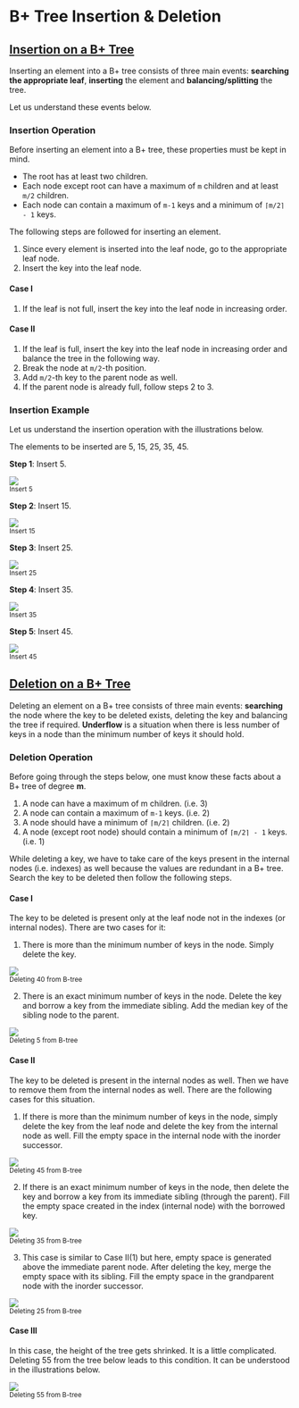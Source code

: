 # B+ Tree Insertion & Deletion

## [Insertion on a B+ Tree](https://www.programiz.com/dsa/insertion-on-a-b-plus-tree/)

Inserting an element into a B+ tree consists of three main events:
**searching the appropriate leaf**, **inserting** the element and
**balancing/splitting** the tree.

Let us understand these events below.

### Insertion Operation

Before inserting an element into a B+ tree, these properties must be kept in
mind.

- The root has at least two children.
- Each node except root can have a maximum of `m` children and at least `m/2`
  children.
- Each node can contain a maximum of `m-1` keys and a minimum of `⌈m/2⌉ - 1`
  keys.

The following steps are followed for inserting an element.

1. Since every element is inserted into the leaf node, go to the appropriate
  leaf node.
2. Insert the key into the leaf node.

#### Case I

1. If the leaf is not full, insert the key into the leaf node in increasing
  order.

#### Case II

1. If the leaf is full, insert the key into the leaf node in increasing order
  and balance the tree in the following way.
2. Break the node at `m/2`-th position.
3. Add `m/2`-th key to the parent node as well.
4. If the parent node is already full, follow steps 2 to 3.

### Insertion Example

Let us understand the insertion operation with the illustrations below.

The elements to be inserted are 5, 15, 25, 35, 45.

**Step 1**: Insert 5.

![](https://cdn.programiz.com/sites/tutorial2program/files/insert-1-b+tree.png)<br><small>Insert 5</small>

**Step 2**: Insert 15.

![](https://cdn.programiz.com/sites/tutorial2program/files/insert-2-b+tree.png)<br><small>Insert 15</small>

**Step 3**: Insert 25.

![](https://cdn.programiz.com/sites/tutorial2program/files/insert-3-b+tree.png)<br><small>Insert 25</small>

**Step 4**: Insert 35.

![](https://cdn.programiz.com/sites/tutorial2program/files/insert-4-b+tree.png)<br><small>Insert 35</small>

**Step 5**: Insert 45.

![](https://cdn.programiz.com/sites/tutorial2program/files/insert-5-b+tree.png)<br><small>Insert 45</small>

## [Deletion on a B+ Tree](https://www.programiz.com/dsa/deletion-from-a-b-plus-tree/)

Deleting an element on a B+ tree consists of three main events: **searching**
the node where the key to be deleted exists, deleting the key and balancing the
tree if required. **Underflow** is a situation when there is less number of keys
in a node than the minimum number of keys it should hold.

### Deletion Operation

Before going through the steps below, one must know these facts about a B+ tree
of degree **m**.

1. A node can have a maximum of m children. (i.e. 3)
2. A node can contain a maximum of `m-1` keys. (i.e. 2)
3. A node should have a minimum of `⌈m/2⌉` children. (i.e. 2)
4. A node (except root node) should contain a minimum of `⌈m/2⌉ - 1` keys.
  (i.e. 1)

While deleting a key, we have to take care of the keys present in the internal
nodes (i.e. indexes) as well because the values are redundant in a B+ tree.
Search the key to be deleted then follow the following steps.

#### Case I

The key to be deleted is present only at the leaf node not in the indexes (or
internal nodes). There are two cases for it:

1. There is more than the minimum number of keys in the node. Simply delete the
  key.

![](https://cdn.programiz.com/sites/tutorial2program/files/deletion-1-b+tree.png)<br><small>Deleting 40 from B-tree</small>

2. There is an exact minimum number of keys in the node. Delete the key and
  borrow a key from the immediate sibling. Add the median key of the sibling
  node to the parent.

![](https://cdn.programiz.com/sites/tutorial2program/files/deletion-2-b+tree.png)<br><small>Deleting 5 from B-tree</small>

#### Case II

The key to be deleted is present in the internal nodes as well. Then we have to
remove them from the internal nodes as well. There are the following cases for
this situation.

1. If there is more than the minimum number of keys in the node, simply delete
  the key from the leaf node and delete the key from the internal node as well.
  Fill the empty space in the internal node with the inorder successor.

![](https://cdn.programiz.com/sites/tutorial2program/files/deletion-3-b+tree_0.png)<br><small>Deleting 45 from B-tree</small>

2. If there is an exact minimum number of keys in the node, then delete the key
  and borrow a key from its immediate sibling (through the parent). Fill the
  empty space created in the index (internal node) with the borrowed key.

![](https://cdn.programiz.com/sites/tutorial2program/files/deletion-4-b+tree_0.png)<br><small>Deleting 35 from B-tree</small>

3. This case is similar to Case II(1) but here, empty space is generated above
  the immediate parent node. After deleting the key, merge the empty space with
  its sibling. Fill the empty space in the grandparent node with the inorder
  successor.

![](https://cdn.programiz.com/sites/tutorial2program/files/deletion-5-b+tree_0.png)<br><small>Deleting 25 from B-tree</small>

#### Case III

In this case, the height of the tree gets shrinked. It is a little complicated.
Deleting 55 from the tree below leads to this condition. It can be understood in
the illustrations below.

![](https://cdn.programiz.com/sites/tutorial2program/files/deletion-6-b+tree_0.png)<br><small>Deleting 55 from B-tree</small>

